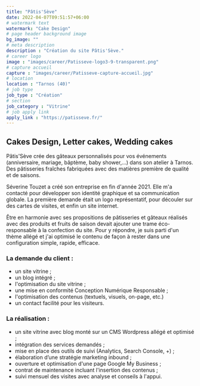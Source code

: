 ```yaml
---
title: "Pâtis'Sève"
date: 2022-04-07T09:51:57+06:00
# watermark text
watermark: "Cake Design"
# page header background image
bg_image: ""
# meta description
description : "Création du site Pâtis'Sève."
# career logo
image : "images/career/Patisseve-logo3-9-transparent.png"
# capture accueil
capture : "images/career/Patisseve-capture-accueil.jpg"
# location
location : "Tarnos (40)"
# job type
job_type : "Création"
# section
job_category : "Vitrine"
# job apply link
apply_link : "https://patisseve.fr/"
---
```



## Cakes Design, Letter cakes, Wedding cakes
Pâtis'Sève crée des gâteaux personnalisés pour vos événements (anniversaire, mariage, bâptème, baby shower,…) dans son atelier à Tarnos. Des pâtisseries fraîches fabriquées avec des matières première de qualité et de saisons.

Séverine Touzet a créé son entreprise  en fin d'année 2021. Elle m'a contacté pour développer son identité graphique et sa communication globale. La première demande était un logo représentatif, pour découler sur des cartes de visites, et enfin un site internet.

Être en harmonie avec ses propositions de pâtisseries et gâteaux réalisés avec des produits et fruits de saison devait ajouter une trame éco-responsable à la confection du site. Pour y répondre, je suis parti d'un thème allégé et j'ai optimisé le contenu de façon à rester dans une configuration simple, rapide, efficace.


### La demande du client :

* un site vitrine ;
* un blog intégré ;
* l'optimisation du site vitrine ;
* une mise en conformité Conception Numérique Responsable ;
* l'optimisation des contenus (textuels, visuels, on-page, etc.)
* un contact facilité pour les visiteurs.


### La réalisation :

* un site vitrine avec blog monté sur un CMS Wordpress allégé et optimisé ;
* intégration des services demandés ;
* mise en place des outils de suivi (Analytics, Search Console, +) ;
* élaboration d’une stratégie marketing inbound ;
* ouverture et optimisation d'une page Google My Business ;
* contrat de maintenance incluant l'insertion des contenus ;
* suivi mensuel des visites avec analyse et conseils à l'appui.
